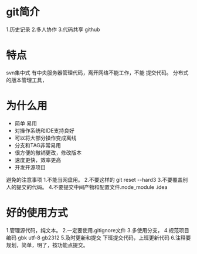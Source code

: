 # git简介
1.历史记录
2.多人协作
3.代码共享  github
# 特点
svn集中式 有中央服务器管理代码，离开网络不能工作，不能
提交代码。
分布式的版本管理工具，
# 为什么用
- 简单 易用
- 对操作系统和IDE支持良好
- 可以将大部分操作变成离线
- 分支和TAG非常易用
- 很方便的撤销更改，修改版本
- 速度更快，效率更高
- 开发开源项目

避免的注意事项
1.不能当网盘用。
2.不要这样的 git reset --hard3
3.不要覆盖别人的提交的代码。
4.不要提交中间产物和配置文件.node_module .idea
# 好的使用方式
1.管理源代码，纯文本。
2.一定要使用.gitignore文件
3.多使用分支，
4.规范项目编码 gbk utf-8 gb2312
5.及时更新和提交 下班提交代码，上班更新代码
6.注释要规划，简单，明了，按功能点提交。
